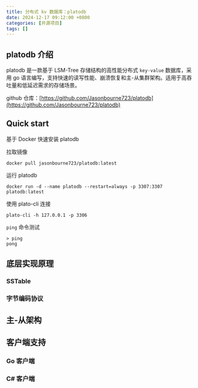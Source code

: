 ```yaml
---
title: 分布式 kv 数据库：platodb
date: 2024-12-17 09:12:00 +0800
categories: [开源项目]
tags: []
---
```


## platodb 介绍

platodb 是一款基于 LSM-Tree 存储结构的高性能分布式 `key-value` 数据库，采用 go 语言编写，支持快速的读写性能、崩溃恢复和主-从集群架构。适用于高吞吐量和低延迟需求的存储场景。

github 仓库：[https://github.com/Jasonbourne723/platodb](https://github.com/Jasonbourne723/platodb)

## Quick start

基于 Docker 快速安装 platodb

拉取镜像
```
docker pull jasonbourne723/platodb:latest
```
运行 platodb
```
docker run -d --name platodb --restart=always -p 3307:3307 platodb:latest
```
使用 plato-cli 连接
```
plato-cli -h 127.0.0.1 -p 3306
```
`ping` 命令测试
```
> ping
pong
```



## 底层实现原理

### SSTable

### 字节编码协议

## 主-从架构
 
## 客户端支持

### Go 客户端

### C# 客户端